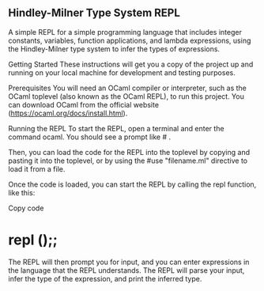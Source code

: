 ## Hindley-Milner Type System REPL
A simple REPL for a simple programming language that includes integer constants, variables, function applications, and lambda expressions, using the Hindley-Milner type system to infer the types of expressions.

Getting Started
These instructions will get you a copy of the project up and running on your local machine for development and testing purposes.

Prerequisites
You will need an OCaml compiler or interpreter, such as the OCaml toplevel (also known as the OCaml REPL), to run this project. You can download OCaml from the official website (https://ocaml.org/docs/install.html).

Running the REPL
To start the REPL, open a terminal and enter the command ocaml. You should see a prompt like # .

Then, you can load the code for the REPL into the toplevel by copying and pasting it into the toplevel, or by using the #use "filename.ml" directive to load it from a file.

Once the code is loaded, you can start the REPL by calling the repl function, like this:

Copy code
# repl ();;
The REPL will then prompt you for input, and you can enter expressions in the language that the REPL understands. The REPL will parse your input, infer the type of the expression, and print the inferred type.

